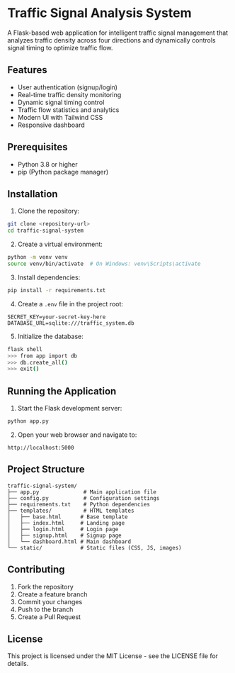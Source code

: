 # Traffic Signal Analysis System

A Flask-based web application for intelligent traffic signal management that analyzes traffic density across four directions and dynamically controls signal timing to optimize traffic flow.

## Features

- User authentication (signup/login)
- Real-time traffic density monitoring
- Dynamic signal timing control
- Traffic flow statistics and analytics
- Modern UI with Tailwind CSS
- Responsive dashboard

## Prerequisites

- Python 3.8 or higher
- pip (Python package manager)

## Installation

1. Clone the repository:
```bash
git clone <repository-url>
cd traffic-signal-system
```

2. Create a virtual environment:
```bash
python -m venv venv
source venv/bin/activate  # On Windows: venv\Scripts\activate
```

3. Install dependencies:
```bash
pip install -r requirements.txt
```

4. Create a `.env` file in the project root:
```
SECRET_KEY=your-secret-key-here
DATABASE_URL=sqlite:///traffic_system.db
```

5. Initialize the database:
```bash
flask shell
>>> from app import db
>>> db.create_all()
>>> exit()
```

## Running the Application

1. Start the Flask development server:
```bash
python app.py
```

2. Open your web browser and navigate to:
```
http://localhost:5000
```

## Project Structure

```
traffic-signal-system/
├── app.py              # Main application file
├── config.py           # Configuration settings
├── requirements.txt    # Python dependencies
├── templates/          # HTML templates
│   ├── base.html      # Base template
│   ├── index.html     # Landing page
│   ├── login.html     # Login page
│   ├── signup.html    # Signup page
│   └── dashboard.html # Main dashboard
└── static/            # Static files (CSS, JS, images)
```

## Contributing

1. Fork the repository
2. Create a feature branch
3. Commit your changes
4. Push to the branch
5. Create a Pull Request

## License

This project is licensed under the MIT License - see the LICENSE file for details. 